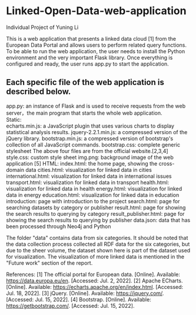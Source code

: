 # Linked-Open-Data-web-application
Individual Project of Yuning Li

This is a web application that presents a linked data cloud [1] from the European Data Portal and allows users to perform related query functions.
To be able to run the web application, the user needs to install the Python environment and the very important Flask library. Once everything is configured and ready, the user runs app.py to start the application.
## Each specific file of the web application is described below.

app.py: an instance of Flask and is used to receive requests from the web server，the main program that starts the whole web application.  
Static:  
echarts.min.js: a JavaScript plugin that uses various charts to display statistical analysis results.
jquery-2.2.1.min.js: a compressed version of the jQuery library.
bootstrap.min.js: a compressed version of bootstrap's collection of all JavaScript commands.
bootstrap.css: complete generic stylesheet
The above four files are from the official website.[2,3,4]
style.css: custom style sheet
img.png: background image of the web application [5]
HTML:
index.html: the home page, showing the cross-domain data
cities.html: visualization for linked data in cities
international.html: visualization for linked data in international issues
transport.html: visualization for linked data in transport
health.html: visualization for linked data in health
energy.html: visualization for linked data in energy
education.html: visualization for linked data in education
introduction: page with introduction to the project
search.html: page for searching datasets by category or publisher
result.html: page for showing the search results to querying by category
result_publisher.html: page for showing the search results to querying by publisher
data.json: data that has been processed through Neo4j and Python

The folder "data" contains data from six categories. It should be noted that the data collection process collected all RDF data for the six categories, but due to the sheer volume, the dataset shown here is part of the dataset used for visualization. The visualization of more linked data is mentioned in the "Future work" section of the report.

References:
[1] The official portal for European data. [Online]. Available: https://data.europa.eu/en. [Accessed: Jul. 2, 2022].
[2] Apache ECharts. [Online]. Available: https://echarts.apache.org/en/index.html. [Accessed: Jul. 18, 2022].
[3] jQuery. [Online]. Available: https://jquery.com/. [Accessed: Jul. 15, 2022].
[4] Bootstrap. [Online]. Available: https://getbootstrap.com/. [Accessed: Jul. 15, 2022].
